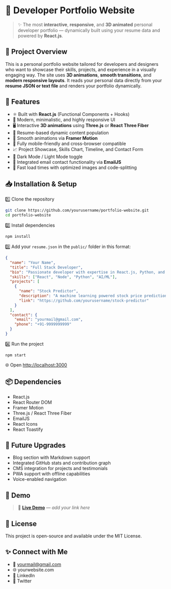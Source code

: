 # 📁 Developer Portfolio Website

> ✨ The most **interactive**, **responsive**, and **3D animated** personal developer portfolio — dynamically built using your resume data and powered by **React.js**.

## 📸 Project Overview  

This is a personal portfolio website tailored for developers and designers who want to showcase their skills, projects, and experience in a visually engaging way. The site uses **3D animations**, **smooth transitions**, and **modern responsive layouts**. It reads your personal data directly from your **resume JSON or text file** and renders your portfolio dynamically.

## 🌟 Features  

- ⚛️ Built with **React.js** (Functional Components + Hooks)
- 🎨 Modern, minimalistic, and highly responsive UI
- 🖥️ Interactive **3D animations** using **Three.js** or **React Three Fiber**
- 📜 Resume-based dynamic content population
- 🎥 Smooth animations via **Framer Motion**
- 📱 Fully mobile-friendly and cross-browser compatible
- 📈 Project Showcase, Skills Chart, Timeline, and Contact Form
- 🌙 Dark Mode / Light Mode toggle
- 📧 Integrated email contact functionality via **EmailJS**
- 🚀 Fast load times with optimized images and code-splitting

## 📥 Installation & Setup  

1️⃣ Clone the repository  
```bash
git clone https://github.com/yourusername/portfolio-website.git
cd portfolio-website
```

2️⃣ Install dependencies  
```bash
npm install
```

3️⃣ Add your `resume.json` in the `public/` folder in this format:
```json
{
  "name": "Your Name",
  "title": "Full Stack Developer",
  "bio": "Passionate developer with expertise in React.js, Python, and Data Analysis.",
  "skills": ["React", "Node", "Python", "AI/ML"],
  "projects": [
    {
      "name": "Stock Predictor",
      "description": "A machine learning powered stock price prediction app.",
      "link": "https://github.com/yourusername/stock-predictor"
    }
  ],
  "contact": {
    "email": "yourmail@gmail.com",
    "phone": "+91-9999999999"
  }
}
```

4️⃣ Run the project  
```bash
npm start
```

🌐 Open [http://localhost:3000](http://localhost:3000)

## 📦 Dependencies  

- React.js
- React Router DOM
- Framer Motion
- Three.js / React Three Fiber
- EmailJS
- React Icons
- React Toastify

## 📌 Future Upgrades  

- Blog section with Markdown support  
- Integrated GitHub stats and contribution graph  
- CMS integration for projects and testimonials  
- PWA support with offline capabilities  
- Voice-enabled navigation  

## 📸 Demo  

> 🎥 **[Live Demo](#)** — _add your link here_

## 📜 License  

This project is open-source and available under the MIT License.

## ✨ Connect with Me  

- 📧 yourmail@gmail.com
- 🌐 yourwebsite.com
- 💼 LinkedIn
- 📱 Twitter
